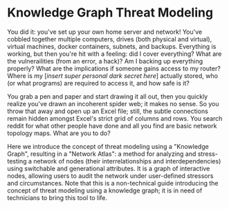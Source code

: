 # Knowledge Graph Threat Modeling

You did it: you've set up your own home server and network! You've cobbled together multiple computers, drives (both physical and virtual), virtual machines, docker containers, subnets, and backups. Everything is working, but then you're hit with a feeling: did I cover everything? What are the vulnerailities (from an error, a hack)? Am I backing up everything properly? What are the implications if someone gains access to my router? Where is my [*insert super personal dark secret here*] actually stored, who (or what programs) are required to access it, and how safe is it?

You grab a pen and paper and start drawing it all out, then you quickly realize you've drawn an incoherent spider web; it makes no sense. So you throw that away and open up an Excel file; still, the subtle connections remain hidden amongst Excel's strict grid of columns and rows. You search reddit for what other people have done and all you find are basic network topology maps. What are you to do?

Here we introduce the concept of threat modeling using a "Knowledge Graph", resulting in a "Network Atlas": a method for analyzing and stress-testing a network of nodes (their interrelationships and interdependencies) using switchable and generational attributes. It is a graph of interactive nodes, allowing users to audit the network under user-defined stressors and circumstances. Note that this is a non-technical guide introducing the concept of threat modeling using a knowledge graph; it is in need of technicians to bring this tool to life.
